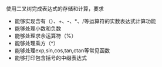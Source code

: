 使用二叉树完成表达式的存储和计算，要求

- 能够实现含有（）、+、-、*、/等运算符的实数表达式计算功能
- 能够处理小数和负数
- 能够处理求余运算符（%）
- 能够处理乘方（^）
- 能够处理exp,sin,cos,tan,ctan等常见函数
- 能够打印包含括号的中缀表达式